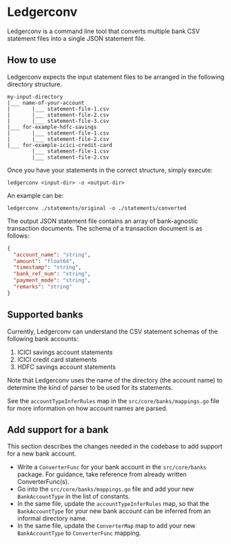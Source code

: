 # Ledgerconv

Ledgerconv is a command line tool that converts multiple bank CSV statement files into a single JSON statement file.

## How to use

Ledgerconv expects the input statement files to be arranged in the following directory structure.
```
my-input-directory
|___ name-of-your-account
|       |___ statement-file-1.csv
|       |___ statement-file-2.csv
|       |___ statement-file-3.csv
|___ for-example-hdfc-savings
|       |___ statement-file-1.csv
|       |___ statement-file-2.csv
|___ for-example-icici-credit-card
        |___ statement-file-1.csv
        |___ statement-file-2.csv
```

Once you have your statements in the correct structure, simply execute:

```shell
ledgerconv <input-dir> -o <output-dir>
```

An example can be:
```shell
ledgerconv ./statements/original -o ./statements/converted
```

The output JSON statement file contains an array of bank-agnostic transaction documents.
The schema of a transaction document is as follows:

```json
{
  "account_name": "string",
  "amount": "float64",
  "timestamp": "string",
  "bank_ref_num": "string",
  "payment_mode": "string",
  "remarks": "string"
}
```

## Supported banks

Currently, Ledgerconv can understand the CSV statement schemas of the following bank accounts:
1. ICICI savings account statements
2. ICICI credit card statements
3. HDFC savings account statements

Note that Ledgerconv uses the name of the directory (the account name) to determine the kind of parser to be used for
its statements.

See the `accountTypeInferRules` map in the `src/core/banks/mappings.go` file for more information on how account names
are parsed.

## Add support for a bank

This section describes the changes needed in the codebase to add support for a new bank account.
* Write a `ConverterFunc` for your bank account in the `src/core/banks` package. For guidance, take reference from 
  already written ConverterFunc(s).
* Go into the `src/core/banks/mappings.go` file and add your new `BankAccountType` in the list of constants.
* In the same file, update the `accountTypeInferRules` map, so that the `BankAccountType` for your new bank account can
  be inferred from an informal directory name.
* In the same file, update the `ConverterMap` map to add your new `BankAccountType` to `ConverterFunc` mapping.